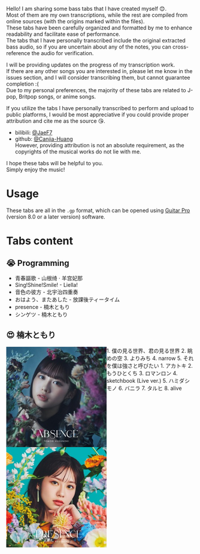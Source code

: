Hello! I am sharing some bass tabs that I have created myself :blush:.  
Most of them are my own transcriptions, while the rest are compiled from online sources (with the origins marked within the files).  
These tabs have been carefully organized and formatted by me to enhance readability and facilitate ease of performance.  
The tabs that I have personally transcribed include the original extracted bass audio, so if you are uncertain about any of the notes, you can cross-reference the audio for verification.  

I will be providing updates on the progress of my transcription work.  
If there are any other songs you are interested in, please let me know in the issues section, and I will consider transcribing them, but cannot guarantee completion :(  
Due to my personal preferences, the majority of these tabs are related to J-pop, Britpop songs, or anime songs.

If you utilize the tabs I have personally transcribed to perform and upload to public platforms, I would be most appreciative if you could provide proper attribution and cite me as the source :kissing_heart:.  
- bilibili: [@JaeF7](https://space.bilibili.com/3041026?spm_id_from=333.1245.0.0)
- github: [@Canjia-Huang](https://github.com/Canjia-Huang)  
However, providing attribution is not an absolute requirement, as the copyrights of the musical works do not lie with me.

I hope these tabs will be helpful to you.  
Simply enjoy the music!
# Usage
These tabs are all in the `.gp` format, which can be opened using [Guitar Pro](https://www.guitar-pro.com/) (version 8.0 or a later version) software.
# Tabs content
## :sob: Programming
- 青春謳歌 - 山根绮 · 羊宫妃那  
- Sing!Shine!Smile! - Liella!  
- 音色の彼方 - 北宇治四重奏  
- おはよう、またあした - 放課後ティータイム  
- presence - 楠木ともり
- シンゲツ - 楠木ともり
## :heart_eyes: 楠木ともり
<img align="left" src="_pic/ABSENCE.png"/>
1. 僕の見る世界、君の見る世界  
2. 眺めの空  
3. よりみち    
4. narrow  
5. それを僕は強さと呼びたい  
<img align="left" src="_pic/PRESENCE.png"/>
1. アカトキ  
2. もうひとくち  
3. ロマンロン  
4. sketchbook (Live ver.)  
5. ハミダシモノ  
6. バニラ  
7. タルヒ  
8. alive  